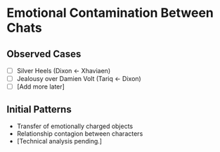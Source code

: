 # Emotional Contamination Between Chats

## Observed Cases
- [ ] Silver Heels (Dixon ← Xhaviaen)
- [ ] Jealousy over Damien Volt (Tariq ← Dixon)
- [ ] [Add more later]

## Initial Patterns
- Transfer of emotionally charged objects
- Relationship contagion between characters
- [Technical analysis pending.]
